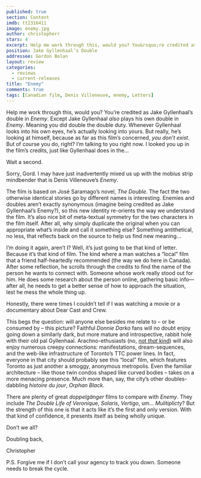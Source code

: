 ```yaml
---
published: true
section: Content
imdb: tt2316411
image: enemy.jpg
author: christopherr
stars: 4
excerpt: Help me work through this, would you? You&rsquo;re credited as Jake Gyllenhaal&rsquo;s double in <em>Enemy</em>. Except Jake Gyllenhaal <em>also</em> plays his own double in <em>Enemy</em>. Meaning you did double the double duty. Whenever Gyllenhaal looks into his own eyes, he&rsquo;s actually looking into yours. 
position: Jake Gyllenhaal’s Double
addressee: Gordon Bolan
layout: review
categories: 
  - reviews
  - current-releases
title: "Enemy"
comments: true
tags: [Canadian film, Denis Villeneuve, enemy, Letters]
---
```


<p>Help me work through this, would you? You&rsquo;re credited as Jake Gyllenhaal&rsquo;s double in <em>Enemy</em>. Except Jake Gyllenhaal <em>also</em> plays his own double in <em>Enemy</em>. Meaning you did double the double duty. Whenever Gyllenhaal looks into his own eyes, he&rsquo;s actually looking into yours. But really, he&rsquo;s looking at himself, because as far as this film&rsquo;s concerned, <em>you don&rsquo;t exist</em>. But of course you do, right? I&rsquo;m talking to you right now. I looked you up in the film&rsquo;s credits, just like Gyllenhaal does in the&hellip;</p>
<p>Wait a second.</p>
<p>Sorry, Gord. I may have just inadvertently mixed us up with the mobius strip mindbender that is Denis Villeneuve&rsquo;s <em>Enemy</em>.</p>
<p>The film is based on Jos&eacute; Saramago&rsquo;s novel, <em>The Double</em>. The fact the two otherwise identical stories go by different names is interesting. Enemies and doubles aren&rsquo;t exactly synonymous (imagine being credited as Jake Gyllenhaal&rsquo;s Enemy?), so this new identity re-orients the way we understand the film. It&rsquo;s also nice bit of meta-textual symmetry for the two characters in the film itself. After all, why simply duplicate the original when you can appropriate what&rsquo;s inside and call it something else? Something antithetical, no less, that reflects back on the source to help us find new meaning&hellip;</p>
<p>I&rsquo;m doing it again, aren&rsquo;t I? Well, it&rsquo;s just going to be that kind of letter. Because it&rsquo;s that kind of film. The kind where a man watches a &ldquo;local&rdquo; film that a friend half-heartedly recommended (the way we do here in Canada). After some reflection, he scrolls through the credits to find the name of the person he wants to connect with. Someone whose work really stood out for him. He does some research about the person online, gathering basic info&mdash;after all, he needs to get a better sense of how to approach the situation, lest he mess the whole thing up.</p>
<p>Honestly, there were times I couldn&rsquo;t tell if I was watching a movie or a documentary about Dear Cast and Crew.</p>
<p>This begs the question: will anyone else besides me relate to &ndash; or be consumed by &ndash; this picture? Faithful <em>Donnie Darko</em> fans will no doubt enjoy going down a similarly dark, but more mature and introspective, rabbit hole with their old pal Gyllenhaal. Arachno-ethusiasts (no, <a href="/content/2012/7/6/the-amazing-spider-man.html">not <em>that</em> kind</a>) will also enjoy numerous creepy connections: manifestations, dream-sequences, and the web-like infrastructure of Toronto&rsquo;s TTC power lines. In fact, everyone in that city should probably see this &ldquo;local&rdquo; film, which features Toronto as just another a smoggy, anonymous metropolis. Even the familiar architecture &ndash; like those twin condos shaped like curved bodies &ndash; takes on a more menacing presence. Much more than, say, the city&rsquo;s other doubles-dabbling <em>histoire du jour</em>, <em>Orphan Black</em>.</p>
<p>There are plenty of great <em>doppelg&auml;nger</em> films to compare with <em>Enemy</em>. They include <em>The Double Life of Veroniqu</em>e, <em>Solaris</em>, <em>Vertigo</em>, um&hellip; <em>Mulitiplicty</em>? But the strength of this one is that it acts like it&rsquo;s the first and only version. With that kind of confidence, it presents itself as being wholly unique.</p>
<p>Don&rsquo;t we all?</p>
<p>Doubling back,</p>
<p>Christopher</p>
<p>P.S. Forgive me if I don&rsquo;t call your agency to track you down. Someone needs to break the cycle.</p>
